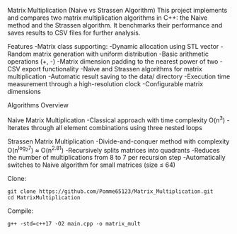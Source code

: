 Matrix Multiplication (Naive vs Strassen Algorithm)
This project implements and compares two matrix multiplication algorithms in C++: the Naive method and the Strassen algorithm. It benchmarks their performance and saves results to CSV files for further analysis.

Features
  -Matrix class supporting:
    -Dynamic allocation using STL vector
    -Random matrix generation with uniform distribution
    -Basic arithmetic operations (+, -)
    -Matrix dimension padding to the nearest power of two
    -CSV export functionality
  -Naive and Strassen algorithms for matrix multiplication
  -Automatic result saving to the data/ directory
  -Execution time measurement through a high-resolution clock
  -Configurable matrix dimensions

Algorithms Overview

Naive Matrix Multiplication
  -Classical approach with time complexity O(n<sup>3</sup>)
  -Iterates through all element combinations using three nested loops

Strassen Matrix Multiplication
  -Divide-and-conquer method with complexity O(n<sup>log⁡<sub>2</sub>7</sup>) ≈ O(n<sup>2.81</sup>)
  -Recursively splits matrices into quadrants
  -Reduces the number of multiplications from 8 to 7 per recursion step
  -Automatically switches to Naive algorithm for small matrices (size ≤ 64)

Clone:
```
git clone https://github.com/Pomme65123/Matrix_Multiplication.git
cd MatrixMultiplication
```
Compile:
```
g++ -std=c++17 -O2 main.cpp -o matrix_mult
```
